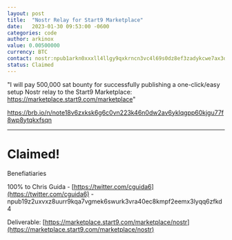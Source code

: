 ```yaml
---
layout: post
title:  "Nostr Relay for Start9 Marketplace"
date:   2023-01-30 09:53:00 -0600
categories: code
author: arkinox
value: 0.00500000
currency: BTC
contact: nostr:npub1arkn0xxxll4llgy9qxkrncn3vc4l69s0dz8ef3zadykcwe7ax3dqrrh43w
status: Claimed
---
```


"I will pay 500,000 sat bounty for successfully publishing a one-click/easy setup Nostr relay to the Start9 Marketplace: https://marketplace.start9.com/marketplace"

https://brb.io/n/note18v6zxksk6g6c0vn223k46n0dw2av6yklqgpp60kjgu77f8wp8ytqkxfsqn

---

# Claimed!

Benefiatiaries

100% to Chris Guida - [https://twitter.com/cguida6](https://twitter.com/cguida6) - npub19z2uxvxz8uurr9kqa7vgmek6swurk3vra40ec8kmpf2eemx3lyqq6zfkd4

Deliverable:
[https://marketplace.start9.com/marketplace/nostr](https://marketplace.start9.com/marketplace/nostr)
